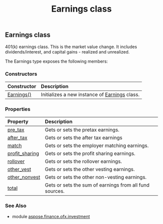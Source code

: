 ﻿---
title: Earnings class
second_title: Aspose.Finance for Python via .NET API References
description: 
type: docs
weight: 170
url: /python-net/aspose.finance.ofx.investment/earnings/
is_root: false
---

## Earnings class

401(k) earnings class. This is the market value change. It includes dividends/interest, and capital gains - realized and unrealized.



The Earnings type exposes the following members:

### Constructors
| Constructor | Description |
| :- | :- |
| [Earnings()](/finance/python-net/aspose.finance.ofx.investment/earnings/__init__/#) | Initializes a new instance of [Earnings](/finance/python-net/aspose.finance.ofx.investment/earnings) class. |


### Properties
| Property | Description |
| :- | :- |
| [pre_tax](/finance/python-net/aspose.finance.ofx.investment/earnings/pre_tax) | Gets or sets the pretax earnings. |
| [after_tax](/finance/python-net/aspose.finance.ofx.investment/earnings/after_tax) | Gets or sets the after tax earnings |
| [match](/finance/python-net/aspose.finance.ofx.investment/earnings/match) | Gets or sets the employer matching earnings. |
| [profit_sharing](/finance/python-net/aspose.finance.ofx.investment/earnings/profit_sharing) | Gets or sets the profit sharing earnings. |
| [rollover](/finance/python-net/aspose.finance.ofx.investment/earnings/rollover) | Gets or sets the rollover earnings. |
| [other_vest](/finance/python-net/aspose.finance.ofx.investment/earnings/other_vest) | Gets or sets the other vesting earnings. |
| [other_nonvest](/finance/python-net/aspose.finance.ofx.investment/earnings/other_nonvest) | Gets or sets the other non-vesting earnings. |
| [total](/finance/python-net/aspose.finance.ofx.investment/earnings/total) | Gets or sets the sum of earnings from all fund sources. |


### See Also

* module [aspose.finance.ofx.investment](../)
